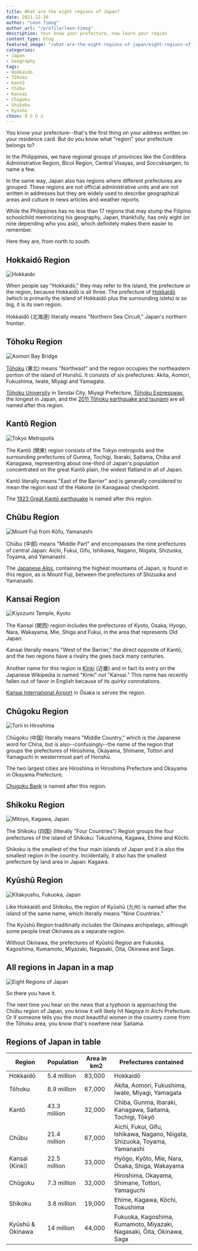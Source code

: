 ```yaml
---
title: What are the eight regions of Japan?
date: 2021-12-30
author: "Leon Timog"
author_url: "/profile/leon-timog"
description: Your know your prefecture, now learn your region
content_type: blog
featured_image: "/what-are-the-eight-regions-of-japan/eight-regions-of-japan.png"
categories:
- Japan
- Geography
tags:
- Hokkaido
- Tōhoku
- Kantō
- Chūbu
- Kansai
- Chūgoku
- Shikoku
- Kyūshū
chōon: Ō ō Ū ū
---
```

You know your prefecture--that's the first thing on your address written on your residence card. But do you know what "region" your prefecture belongs to?

In the Philippines, we have regional groups of provinces like the Cordillera Administrative Region, Bicol Region, Central Visayas, and Soccsksargen, to name a few.

In the same way, Japan also has regions where different prefectures are grouped. These regions are not official administrative units and are not written in addresses but they are widely used to describe geographical areas and culture in news articles and weather reports.

While the Philippines has no less than 17 regions that may stump the Filipino schoolchild memorizing his geography, Japan, thankfully, has only eight (or nine depending who you ask), which definitely makes them easier to remember.

Here they are, from north to south.

## Hokkaidō Region

![Hokkaido](hakodate-hokkaido-japan.jpg "The City of Hakodate, Hokkaidō by [Zhuoqian Yang](https://unsplash.com/photos/ikG0M-3y4tA)")

When people say "Hokkaidō," they may refer to the island, the prefecture or the region, because Hokkaidō is all three. The prefecture of [Hokkaidō](https://www.us.jnto.go.jp/hokkaido/) (which is primarily the island of Hokkaidō plus the surrounding islets) is so big, it is its own region.

Hokkaidō (北海道) literally means "Northern Sea Circuit," Japan's northern frontier.

## Tōhoku Region

![Aomori Bay Bridge](aomori-bay-bridge-aomori-japan.jpg "Aomori Bay Bridge, Aomori by [Steven Chua](https://unsplash.com/photos/n0BXCtOfTis)")

[Tōhoku](https://www.us.jnto.go.jp/tohoku/) (東北) means "Northeast" and the region occupies the northeastern portion of the island of Honshū. It consists of six prefectures: Akita, Aomori, Fukushima, Iwate, Miyagi and Yamagata.

[Tōhoku University](http://www.tohoku.ac.jp/en/) in Sendai City, Miyagi Prefecture, [Tōhoku Expressway](https://en.wikipedia.org/wiki/T%C5%8Dhoku_Expressway), the longest in Japan, and the [2011 Tōhoku earthquake and tsunami](https://en.wikipedia.org/wiki/2011_T%C5%8Dhoku_earthquake_and_tsunami) are all named after this region.

## Kantō Region

![Tokyo Metropolis](view-of-tokyo-metropolis-from-sky-tree.jpg "Tokyo Metropolis viewed from Tokyo Sky Tree by [Daryan Shamkhali](https://unsplash.com/photos/xFQq3Iu7-PY)")

The Kantō (関東) region consists of the Tokyo metropolis and the surrounding prefectures of Gunma, Tochigi, Ibaraki, Saitama, Chiba and Kanagawa, representing about one-third of Japan's population concentrated on the great Kantō plain, the widest flatland in all of Japan.

Kantō literally means "East of the Barrier" and is generally considered to mean the region east of the Hakone (in Kanagawa) checkpoint.

The [1923 Great Kantō earthquake](https://en.wikipedia.org/wiki/1923_Great_Kant%C5%8D_earthquake) is named after this region.

## Chūbu Region

![Mount Fuji from Kōfu, Yamanashi](mount-fuji-kofu-yamanashi-japan.jpg "Mount Fuji from Kōfu, Yamanashi by [Joseph Chan](https://unsplash.com/photos/BM22q72Z2YU)")

Chūbu (中部) means "Middle Part" and encompasses the nine prefectures of central Japan: Aichi, Fukui, Gifu, Ishikawa, Nagano, Niigata, Shizuoka, Toyama, and Yamanashi.

The [Japanese Alps](https://www.kamikochi.org/), containing the highest mountains of Japan, is found in this region, as is Mount Fuji, between the prefectures of Shizuoka and Yamanashi.

## Kansai Region

![Kiyozumi Temple, Kyoto](kiyozumi-temple-kyoto-japan.jpg "Kiyozumi Temple, Kyoto by [Su San Lee](https://unsplash.com/photos/E_eWwM29wfU)")

The Kansai (関西) region includes the prefectures of Kyoto, Osaka, Hyogo, Nara, Wakayama, Mie, Shiga and Fukui, in the area that represents Old Japan.

Kansai literally means "West of the Barrier," the direct opposite of Kantō, and the two regions have a rivalry the goes back many centuries.

Another name for this region is [Kinki](https://ja.wikipedia.org/wiki/%E8%BF%91%E7%95%BF%E5%9C%B0%E6%96%B9) (近畿) and in fact its entry on the Japanese Wikipedia is named "Kinki" not "Kansai." This name has recently fallen out of favor in English because of its *quirky* connotations.

[Kansai International Airport](https://www.kansai-airport.or.jp/en) in Ōsaka is serves the region.

## Chūgoku Region

![Torii in Hiroshima](torii-hiroshima-japan.jpg "Torii in Hiroshima by [Rafael Hoyos Weht](https://unsplash.com/photos/FnabIfupjwo)")

Chūgoku (中国) literally means "Middle Country," which is the Japanese word for China, but is also--confusingly--the name of the region that groups the prefectures of Hiroshima, Okayama, Shimane, Tottori and Yamaguchi in westernmost part of Honshū.

The two largest cities are Hiroshima in Hiroshima Prefecture and Okayama in Okayama Prefecture.

[Chugoku Bank](https://www.chugin.co.jp/en/) is named after this region.

## Shikoku Region

![Mitoyo, Kagawa, Japan](mitoyo-kagawa-japan.jpg "Mitoyo City, Kagawa by [Sen Lee](https://unsplash.com/photos/69cOw6fjnGE)")

The Shikoku (四国) (literally "Four Countries") Region groups the four prefectures of the island of Shikoku: Tokushima, Kagawa, Ehime and Kōchi.

Shikoku is the smallest of the four main islands of Japan and it is also the smallest region in the country. Incidentally, it also has the smallest prefecture by land area in Japan: Kagawa.

## Kyūshū Region

![Kitakyushu, Fukuoka, Japan](kitakyushu-fukuoka-japan.jpg "Kitakyushu, Fukuoka by [JCS Chen](https://unsplash.com/photos/Y3dBDvv-2KU)")

Like Hokkaidō and Shikoku, the region of Kyūshū (九州) is named after the island of the same name, which literally means "Nine Countries."

The Kyūshū Region traditinally includes the Okinawa archipelago, although some people treat Okinawa as a separate region.

Without Okinawa, the prefectures of Kyūshū Region are Fukuoka, Kagoshima, Kumamoto,
Miyazaki, Nagasaki, Ōita, Okinawa and Saga.

## All regions in Japan in a map

![Eight Regions of Japan](eight-regions-of-japan.png "The eight regions of Japan from [Wikipedia](https://commons.wikimedia.org/wiki/File:Eight_regions_of_Japan_(en).svg).")

So there you have it.

The next time you hear on the news that a typhoon is approaching the Chūbu region of Japan, you know it will likely hit Nagoya in Aichi Prefecture. Or if someone tells you the most beautiful women in the country come from the Tōhoku area, you know that's nowhere near Saitama.

## Regions of Japan in table

<table class="orange-table">
    <thead>
        <tr><th>Region</th>
        <th>Population</th>
        <th>Area in km2</th>
        <th>Prefectures contained</th></tr>
    </thead>
    <tbody><tr>
        <td>Hokkaidō</td>
        <td>5.4 million</td>
        <td>83,000</td>
        <td>Hokkaidō
</td>
    </tr>
    <tr>
        <td>Tōhoku</td>
        <td>8.9 million</td>
        <td>67,000</td>
        <td>Akita, Aomori, Fukushima, Iwate, Miyagi, Yamagata
</td>
    </tr>
    <tr>
        <td>Kantō</td>
        <td>43.3 million</td>
        <td>32,000</td>
        <td>Chiba, Gunma, Ibaraki, Kanagawa, Saitama, Tochigi, Tōkyō
</td>
    </tr>
    <tr>
        <td>Chūbu</td>
        <td>21.4 million</td>
        <td>67,000</td>
        <td>Aichi, Fukui, Gifu, Ishikawa, Nagano, Niigata, Shizuoka, Toyama, Yamanashi
</td>
    </tr>
    <tr>
        <td>Kansai (Kinki)</td>
        <td>22.5 million</td>
        <td>33,000</td>
        <td>Hyōgo, Kyōto, Mie, Nara, Ōsaka, Shiga, Wakayama
</td>
    </tr>
    <tr>
        <td>Chūgoku</td>
        <td>7.3 million</td>
        <td>32,000</td>
        <td>Hiroshima, Okayama, Shimane, Tottori, Yamaguchi
</td>
    </tr>
    <tr>
        <td>Shikoku</td>
        <td>3.8 million</td>
        <td>19,000</td>
        <td>Ehime, Kagawa, Kōchi, Tokushima
</td>
    </tr>
    <tr>
        <td>Kyūshū &amp; Okinawa</td>
        <td>14 million</td>
        <td>44,000</td>
        <td>Fukuoka, Kagoshima, Kumamoto, Miyazaki, Nagasaki, Ōita, Okinawa, Saga
</td>
    </tr></tbody>
</table>